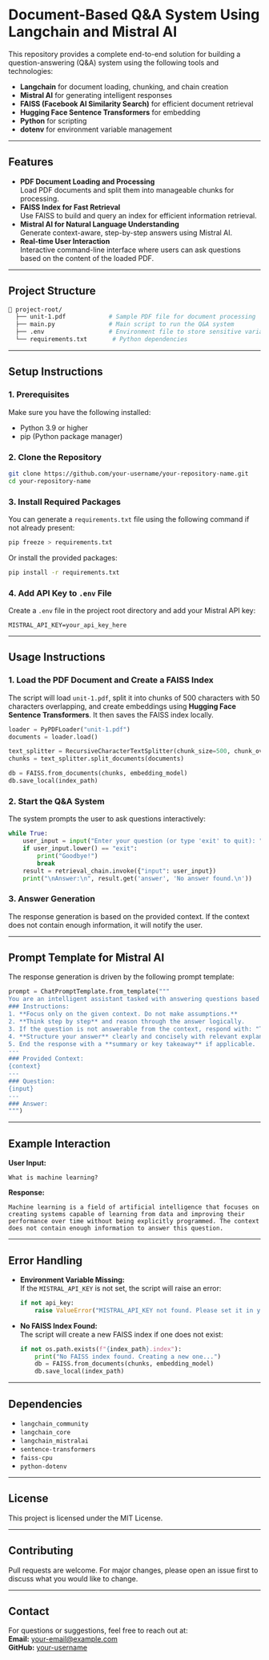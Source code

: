 # **Document-Based Q&A System Using Langchain and Mistral AI**

This repository provides a complete end-to-end solution for building a question-answering (Q&A) system using the following tools and technologies:

- **Langchain** for document loading, chunking, and chain creation  
- **Mistral AI** for generating intelligent responses  
- **FAISS (Facebook AI Similarity Search)** for efficient document retrieval  
- **Hugging Face Sentence Transformers** for embedding  
- **Python** for scripting  
- **dotenv** for environment variable management  

---

## **Features**

- **PDF Document Loading and Processing**  
  Load PDF documents and split them into manageable chunks for processing.
- **FAISS Index for Fast Retrieval**  
  Use FAISS to build and query an index for efficient information retrieval.
- **Mistral AI for Natural Language Understanding**  
  Generate context-aware, step-by-step answers using Mistral AI.
- **Real-time User Interaction**  
  Interactive command-line interface where users can ask questions based on the content of the loaded PDF.

---

## **Project Structure**

```bash
📁 project-root/
  ├── unit-1.pdf            # Sample PDF file for document processing
  ├── main.py               # Main script to run the Q&A system
  ├── .env                  # Environment file to store sensitive variables
  └── requirements.txt       # Python dependencies
```

---

## **Setup Instructions**

### **1. Prerequisites**
Make sure you have the following installed:

- Python 3.9 or higher  
- pip (Python package manager)

### **2. Clone the Repository**
```bash
git clone https://github.com/your-username/your-repository-name.git
cd your-repository-name
```

### **3. Install Required Packages**
You can generate a `requirements.txt` file using the following command if not already present:
```bash
pip freeze > requirements.txt
```

Or install the provided packages:
```bash
pip install -r requirements.txt
```

### **4. Add API Key to `.env` File**
Create a `.env` file in the project root directory and add your Mistral API key:

```
MISTRAL_API_KEY=your_api_key_here
```

---

## **Usage Instructions**

### **1. Load the PDF Document and Create a FAISS Index**

The script will load `unit-1.pdf`, split it into chunks of 500 characters with 50 characters overlapping, and create embeddings using **Hugging Face Sentence Transformers**. It then saves the FAISS index locally.

```python
loader = PyPDFLoader("unit-1.pdf")
documents = loader.load()

text_splitter = RecursiveCharacterTextSplitter(chunk_size=500, chunk_overlap=50)
chunks = text_splitter.split_documents(documents)

db = FAISS.from_documents(chunks, embedding_model)
db.save_local(index_path)
```

### **2. Start the Q&A System**

The system prompts the user to ask questions interactively:

```python
while True:
    user_input = input("Enter your question (or type 'exit' to quit): ")
    if user_input.lower() == "exit":
        print("Goodbye!")
        break
    result = retrieval_chain.invoke({"input": user_input})
    print("\nAnswer:\n", result.get('answer', 'No answer found.\n'))
```

### **3. Answer Generation**

The response generation is based on the provided context. If the context does not contain enough information, it will notify the user.

---

## **Prompt Template for Mistral AI**

The response generation is driven by the following prompt template:

```python
prompt = ChatPromptTemplate.from_template("""
You are an intelligent assistant tasked with answering questions based **only** on the provided context. Follow these rules to give a helpful, accurate, and well-structured response:
### Instructions:
1. **Focus only on the given context. Do not make assumptions.**
2. **Think step by step** and reason through the answer logically.
3. If the question is not answerable from the context, respond with: "The context does not contain enough information to answer this question."
4. **Structure your answer** clearly and concisely with relevant explanations, bullet points, or examples.
5. End the response with a **summary or key takeaway** if applicable.
---
### Provided Context:
{context}
---
### Question:
{input}
---
### Answer:
""")
```

---

## **Example Interaction**

**User Input:**  
```
What is machine learning?
```

**Response:**  
```
Machine learning is a field of artificial intelligence that focuses on creating systems capable of learning from data and improving their performance over time without being explicitly programmed. The context does not contain enough information to answer this question.
```

---

## **Error Handling**

- **Environment Variable Missing:**  
  If the `MISTRAL_API_KEY` is not set, the script will raise an error:
  ```python
  if not api_key:
      raise ValueError("MISTRAL_API_KEY not found. Please set it in your .env file.")
  ```

- **No FAISS Index Found:**  
  The script will create a new FAISS index if one does not exist:
  ```python
  if not os.path.exists(f"{index_path}.index"):
      print("No FAISS index found. Creating a new one...")
      db = FAISS.from_documents(chunks, embedding_model)
      db.save_local(index_path)
  ```

---

## **Dependencies**

- `langchain_community`  
- `langchain_core`  
- `langchain_mistralai`  
- `sentence-transformers`  
- `faiss-cpu`  
- `python-dotenv`  

---

## **License**

This project is licensed under the MIT License.

---

## **Contributing**

Pull requests are welcome. For major changes, please open an issue first to discuss what you would like to change.

---

## **Contact**

For questions or suggestions, feel free to reach out at:  
**Email:** your-email@example.com  
**GitHub:** [your-username](https://github.com/your-username)

